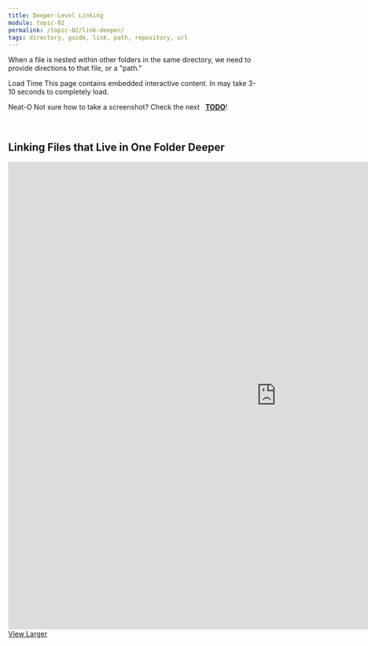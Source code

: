 ```yaml
---
title: Deeper-Level Linking
module: topic-02
permalink: /topic-02/link-deeper/
tags: directory, guide, link, path, repository, url
---
```


<div class="divider-heading"></div>

When a file is nested within other folders in the same directory, we need to provide directions to that file, or a "path."

<span class="label label-warning">Load Time</span> This page contains embedded interactive content. In may take 3-10 seconds to completely load.

<span class="label label-success">Neat-O</span> Not sure how to take a screenshot? Check the next &nbsp;<i class="fas fa-check-square" aria-hidden="true"></i> <a href="../todo-linking">**TODO**</a>!


<br>


## Linking Files that Live in One Folder Deeper
<iframe src="https://h5p.org/h5p/embed/177174" width="1090" height="950" frameborder="0" allowfullscreen="allowfullscreen"></iframe>
<a href="https://h5p.org/node/177174" class="btn btn-default btn-xs" target="_blank">View Larger</a>
